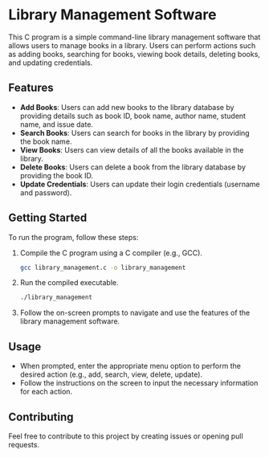 # Library Management Software

This C program is a simple command-line library management software that allows users to manage books in a library. Users can perform actions such as adding books, searching for books, viewing book details, deleting books, and updating credentials.

## Features

- **Add Books**: Users can add new books to the library database by providing details such as book ID, book name, author name, student name, and issue date.
- **Search Books**: Users can search for books in the library by providing the book name.
- **View Books**: Users can view details of all the books available in the library.
- **Delete Books**: Users can delete a book from the library database by providing the book ID.
- **Update Credentials**: Users can update their login credentials (username and password).

## Getting Started

To run the program, follow these steps:

1. Compile the C program using a C compiler (e.g., GCC).
   ```bash
   gcc library_management.c -o library_management
   ```

2. Run the compiled executable.
   ```bash
   ./library_management
   ```

3. Follow the on-screen prompts to navigate and use the features of the library management software.

## Usage

- When prompted, enter the appropriate menu option to perform the desired action (e.g., add, search, view, delete, update).
- Follow the instructions on the screen to input the necessary information for each action.

## Contributing

Feel free to contribute to this project by creating issues or opening pull requests.

